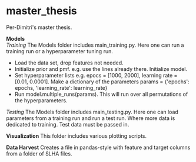 # master_thesis
Per-Dimitri's master thesis.

**Models** <br>
*Training*
The Models folder includes main_training.py.
Here one can run a training run or a hyperparameter tuning run.
- Load the data set, drop features not needed.
- Initialize prior and pmf. e.g. use the lines already there. Initialize model.
- Set hyperparameter lists e.g. epocs = [1000, 2000], learning rate = [0.01, 0.0001]. Make a dictionary of the parameters
params = {'epochs': epochs, 'learning_rate': learning_rate}
- Run model.multiple_runs(params). This will run over all permutations of the hyperparameters.

*Testing*
The Models folder includes main_testing.py.
Here one can load parameters from a training run and run a test run. Where more data is dedicated to training. Test data must be passed in.

**Visualization**
This folder includes various plotting scripts.

**Data Harvest**
Creates a file in pandas-style with feature and target columns from a folder of SLHA files.
